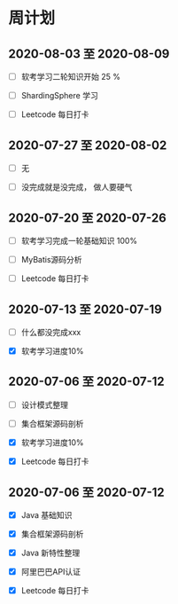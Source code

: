 # 周计划







## 2020-08-03 至 2020-08-09

- [ ] 软考学习二轮知识开始 25 %
- [ ] ShardingSphere 学习
- [ ] Leetcode 每日打卡



## 2020-07-27 至 2020-08-02

- [ ] 无

- [ ] 没完成就是没完成， 做人要硬气

  

## 2020-07-20 至 2020-07-26

- [ ] 软考学习完成一轮基础知识 100%
- [ ] MyBatis源码分析
- [ ] Leetcode 每日打卡



## 2020-07-13 至 2020-07-19

- [ ] 什么都没完成xxx
- [x] 软考学习进度10%



## 2020-07-06 至 2020-07-12

- [ ] 设计模式整理
- [ ] 集合框架源码剖析
- [x] 软考学习进度10%
- [x] Leetcode 每日打卡



## 2020-07-06 至 2020-07-12

- [x] Java 基础知识
- [x] 集合框架源码剖析
- [x] Java 新特性整理
- [x] 阿里巴巴API认证
- [x] Leetcode 每日打卡



